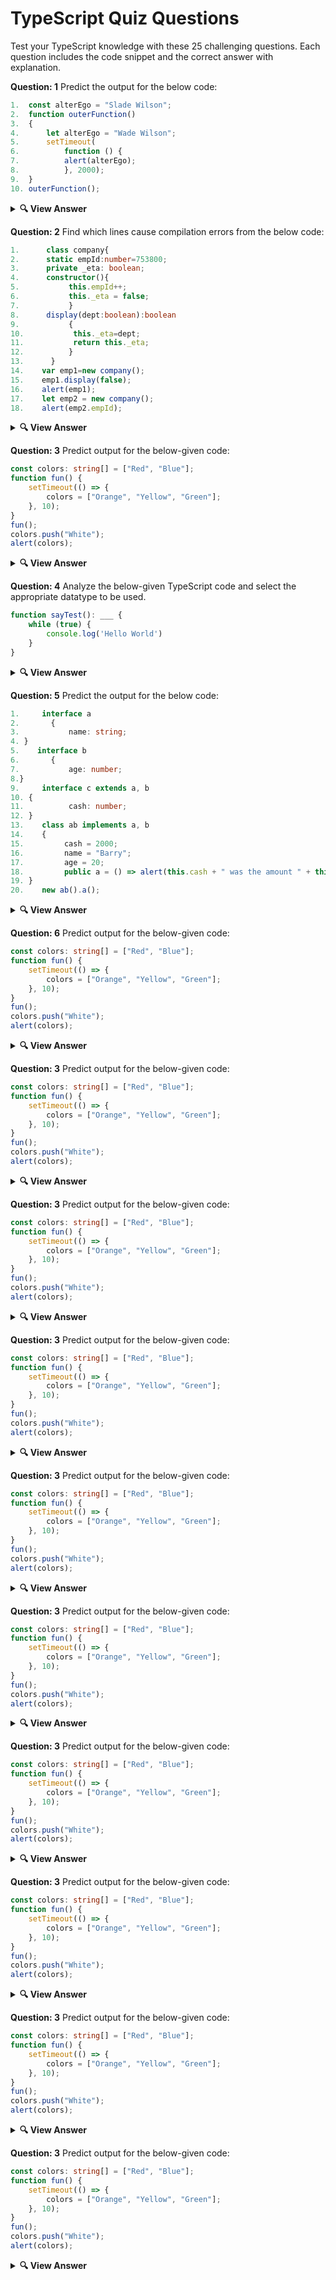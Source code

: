 # TypeScript Quiz Questions

Test your TypeScript knowledge with these 25 challenging questions. Each question includes the code snippet and the correct answer with explanation.

**Question: 1** Predict the output for the below code:

```typescript
1.	const alterEgo = "Slade Wilson";
2.	function outerFunction()
3.	{
4.	    let alterEgo = "Wade Wilson";
5.	    setTimeout(
6.		    function () {
7.	    	alert(alterEgo);
8.          }, 2000);
9.  }
10.	outerFunction();
```

<details> <summary><b>🔍 View Answer</b></summary>
✅ Answer: "Wade Wilson"

💡 Explanation: 

The local variable alterEgo inside outerFunction takes precedence over the global variable. The setTimeout callback captures this local variable through closure.

</details>

**Question: 2** Find which lines cause compilation errors from the below code:

```typescript
1.      class company{
2.      static empId:number=753800;
3.      private _eta: boolean;
4.      constructor(){
5.           this.empId++;
6.           this._eta = false;
7.           }
8.      display(dept:boolean):boolean
9.           {
10.           this._eta=dept;    
11.           return this._eta;
12.          }
13.      }
14.    var emp1=new company(); 
15.    emp1.display(false);
16.    alert(emp1);
17.    let emp2 = new company();
18.    alert(emp2.empId);
```

<details> <summary><b>🔍 View Answer</b></summary>
✅ Answer: Lines 5 and 18

💡 Explanation:

Line 5: Cannot modify static property via instance (this.empId++ should be company.empId++)

Line 18: Cannot access static property via instance (emp2.empId should be company.empId)

</details>

**Question: 3** Predict output for the below-given code:

```typescript
const colors: string[] = ["Red", "Blue"];
function fun() {
    setTimeout(() => {
        colors = ["Orange", "Yellow", "Green"];
    }, 10);
}
fun();
colors.push("White");
alert(colors);
```

<details> <summary><b>🔍 View Answer</b></summary>
✅ Answer: ["Red", "Blue", "White"]

💡 Explanation:

The reassignment of colors fails because it's a const

The push operation succeeds because it modifies the array without reassignment

The error prevents the timeout callback from executing

</details>

**Question: 4** Analyze the below-given TypeScript code and select the appropriate datatype to be used.

```typescript
function sayTest(): ___ {
    while (true) {
        console.log('Hello World')
    }
}
```

<details> <summary><b>🔍 View Answer</b></summary>
✅ Answer: never

💡 Explanation:
The never type represents functions that never return (infinite loops) or always throw exceptions.

</details>

**Question: 5** Predict the output for the below code:

```typescript
1.     interface a
2.       {
3.           name: string;
4. }
5.    interface b
6.       {
7.           age: number;
8.}
9.     interface c extends a, b
10. {
11.          cash: number;
12. }
13.    class ab implements a, b
14.    {
15.         cash = 2000;
16.         name = "Barry";
17.         age = 20;
18.         public a = () => alert(this.cash + " was the amount " + this.name + " had when he was " + this.age);
19. }
20.    new ab().a();
```

<details> <summary><b>🔍 View Answer</b></summary>
✅ Answer: "2000 was the amount Barry had when he was 20"

💡 Explanation:
The class correctly implements both interfaces and the alert shows the interpolated string with all properties.

</details>

**Question: 6** Predict output for the below-given code:

```typescript
const colors: string[] = ["Red", "Blue"];
function fun() {
    setTimeout(() => {
        colors = ["Orange", "Yellow", "Green"];
    }, 10);
}
fun();
colors.push("White");
alert(colors);
```

<details> <summary><b>🔍 View Answer</b></summary>
✅ Answer: ["Red", "Blue", "White"]

💡 Explanation:

The reassignment of colors fails because it's a const

The push operation succeeds because it modifies the array without reassignment

The error prevents the timeout callback from executing

</details>

**Question: 3** Predict output for the below-given code:

```typescript
const colors: string[] = ["Red", "Blue"];
function fun() {
    setTimeout(() => {
        colors = ["Orange", "Yellow", "Green"];
    }, 10);
}
fun();
colors.push("White");
alert(colors);
```

<details> <summary><b>🔍 View Answer</b></summary>
✅ Answer: ["Red", "Blue", "White"]

💡 Explanation:

The reassignment of colors fails because it's a const

The push operation succeeds because it modifies the array without reassignment

The error prevents the timeout callback from executing

</details>

**Question: 3** Predict output for the below-given code:

```typescript
const colors: string[] = ["Red", "Blue"];
function fun() {
    setTimeout(() => {
        colors = ["Orange", "Yellow", "Green"];
    }, 10);
}
fun();
colors.push("White");
alert(colors);
```

<details> <summary><b>🔍 View Answer</b></summary>
✅ Answer: ["Red", "Blue", "White"]

💡 Explanation:

The reassignment of colors fails because it's a const

The push operation succeeds because it modifies the array without reassignment

The error prevents the timeout callback from executing

</details>


**Question: 3** Predict output for the below-given code:

```typescript
const colors: string[] = ["Red", "Blue"];
function fun() {
    setTimeout(() => {
        colors = ["Orange", "Yellow", "Green"];
    }, 10);
}
fun();
colors.push("White");
alert(colors);
```

<details> <summary><b>🔍 View Answer</b></summary>
✅ Answer: ["Red", "Blue", "White"]

💡 Explanation:

The reassignment of colors fails because it's a const

The push operation succeeds because it modifies the array without reassignment

The error prevents the timeout callback from executing

</details>


**Question: 3** Predict output for the below-given code:

```typescript
const colors: string[] = ["Red", "Blue"];
function fun() {
    setTimeout(() => {
        colors = ["Orange", "Yellow", "Green"];
    }, 10);
}
fun();
colors.push("White");
alert(colors);
```

<details> <summary><b>🔍 View Answer</b></summary>
✅ Answer: ["Red", "Blue", "White"]

💡 Explanation:

The reassignment of colors fails because it's a const

The push operation succeeds because it modifies the array without reassignment

The error prevents the timeout callback from executing

</details>


**Question: 3** Predict output for the below-given code:

```typescript
const colors: string[] = ["Red", "Blue"];
function fun() {
    setTimeout(() => {
        colors = ["Orange", "Yellow", "Green"];
    }, 10);
}
fun();
colors.push("White");
alert(colors);
```

<details> <summary><b>🔍 View Answer</b></summary>
✅ Answer: ["Red", "Blue", "White"]

💡 Explanation:

The reassignment of colors fails because it's a const

The push operation succeeds because it modifies the array without reassignment

The error prevents the timeout callback from executing

</details>


**Question: 3** Predict output for the below-given code:

```typescript
const colors: string[] = ["Red", "Blue"];
function fun() {
    setTimeout(() => {
        colors = ["Orange", "Yellow", "Green"];
    }, 10);
}
fun();
colors.push("White");
alert(colors);
```

<details> <summary><b>🔍 View Answer</b></summary>
✅ Answer: ["Red", "Blue", "White"]

💡 Explanation:

The reassignment of colors fails because it's a const

The push operation succeeds because it modifies the array without reassignment

The error prevents the timeout callback from executing

</details>


**Question: 3** Predict output for the below-given code:

```typescript
const colors: string[] = ["Red", "Blue"];
function fun() {
    setTimeout(() => {
        colors = ["Orange", "Yellow", "Green"];
    }, 10);
}
fun();
colors.push("White");
alert(colors);
```

<details> <summary><b>🔍 View Answer</b></summary>
✅ Answer: ["Red", "Blue", "White"]

💡 Explanation:

The reassignment of colors fails because it's a const

The push operation succeeds because it modifies the array without reassignment

The error prevents the timeout callback from executing

</details>


**Question: 3** Predict output for the below-given code:

```typescript
const colors: string[] = ["Red", "Blue"];
function fun() {
    setTimeout(() => {
        colors = ["Orange", "Yellow", "Green"];
    }, 10);
}
fun();
colors.push("White");
alert(colors);
```

<details> <summary><b>🔍 View Answer</b></summary>
✅ Answer: ["Red", "Blue", "White"]

💡 Explanation:

The reassignment of colors fails because it's a const

The push operation succeeds because it modifies the array without reassignment

The error prevents the timeout callback from executing

</details>


**Question: 3** Predict output for the below-given code:

```typescript
const colors: string[] = ["Red", "Blue"];
function fun() {
    setTimeout(() => {
        colors = ["Orange", "Yellow", "Green"];
    }, 10);
}
fun();
colors.push("White");
alert(colors);
```

<details> <summary><b>🔍 View Answer</b></summary>
✅ Answer: ["Red", "Blue", "White"]

💡 Explanation:

The reassignment of colors fails because it's a const

The push operation succeeds because it modifies the array without reassignment

The error prevents the timeout callback from executing

</details>